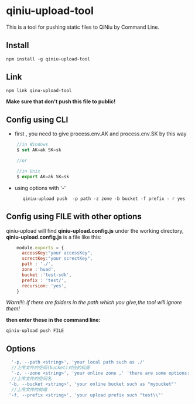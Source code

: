 # qiniu-upload-tool

This is a tool for pushing static files to QiNiu by Command Line.

## Install
    npm install -g qiniu-upload-tool
## Link 
    npm link qinu-upload-tool

 **Make sure that don't push this file to public!**  


## Config using CLI 
  
- first , you need to give process.env.AK and process.env.SK by this way
```js
    //in Windows 
    $ set AK=ak SK=sk

    //or

    //in Unix
    $ export AK=ak SK=sk

```
- using options with '-'

         qiniu-upload push  -p path -z zone -b bucket -f prefix - r yes
   

  
## Config using FILE with other options

qiniu-upload will find **qiniu-upload.config.js** under the working directory, **qiniu-upload.config.js**  is a file like this:
```js
    module.exports = {
      accessKey:"your accessKey",
      screctKey:"your screctKey",
      path : './',
      zone :'huad',
      bucket :'test-sdk',
      prefix : 'test/',
      recursion: 'yes',
    }
```
*Warn!!!: if there are folders in the path which you give,the tool will ignore them!*

**then enter these in the command line:**

    qiniu-upload push FILE

## Options

```js
  '-p, --path <string>', 'your local path such as ./'
  //上传文件的空间(bucket)对应的机房
  '-z, --zone <string>', 'your online zone ,' 'there are some options: 华东：huad  华北：huab 华南：huan 北美：beim '
  //上传文件的空间名
 '-b, --bucket <string>', 'your online bucket such as "mybucket"'
  //上传文件的前缀
 '-f, --prefix <string>', 'your upload prefix such "test\\"'
  
```